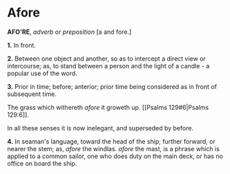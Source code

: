 # Afore

**AFO'RE**, _adverb_ or _preposition_ \[a and fore.\]

**1.** In front.

**2.** Between one object and another, so as to intercept a direct view or intercourse; as, to stand between a person and the light of a candle - a popular use of the word.

**3.** Prior in time; before; anterior; prior time being considered as in front of subsequent time.

The grass which withereth _afore_ it groweth up. [[Psalms 129#6|Psalms 129:6]].

In all these senses it is now inelegant, and superseded by before.

**4.** In seaman's language, toward the head of the ship; further forward, or nearer the stem; as, _afore_ the windlas. _afore_ the mast, is a phrase which is applied to a common sailor, one who does duty on the main deck, or has no office on board the ship.